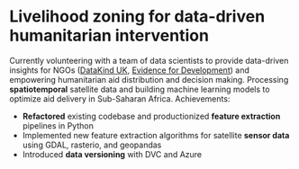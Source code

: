 # Livelihood zoning for data-driven humanitarian intervention

Currently volunteering with a team of data scientists to provide data-driven insights for NGOs ([DataKind UK](https://datakind.org.uk/), [Evidence for Development](https://efd.org/)) and empowering humanitarian aid distribution and decision making. Processing **spatiotemporal** satellite data and building machine learning models to optimize aid delivery in Sub-Saharan Africa. Achievements:

- **Refactored** existing codebase and productionized **feature extraction** pipelines in Python
- Implemented new feature extraction algorithms for satellite **sensor data** using GDAL, rasterio, and geopandas
- Introduced **data versioning** with DVC and Azure
